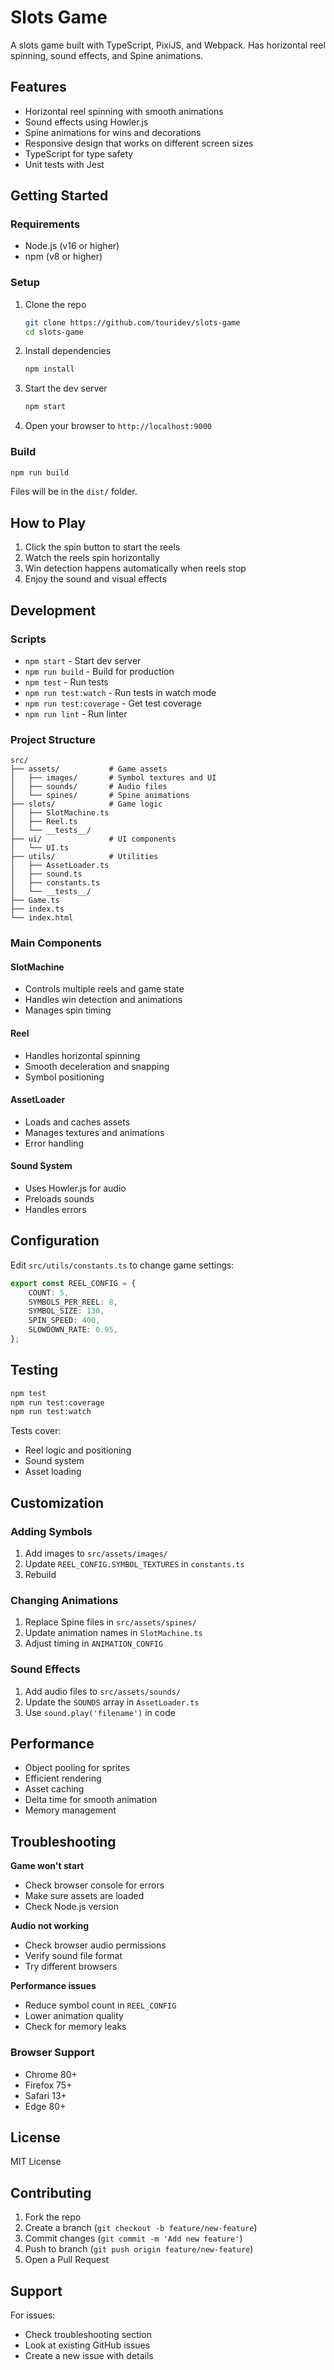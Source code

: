 # Slots Game

A slots game built with TypeScript, PixiJS, and Webpack. Has horizontal reel spinning, sound effects, and Spine animations.

## Features

- Horizontal reel spinning with smooth animations
- Sound effects using Howler.js
- Spine animations for wins and decorations
- Responsive design that works on different screen sizes
- TypeScript for type safety
- Unit tests with Jest

## Getting Started

### Requirements

- Node.js (v16 or higher)
- npm (v8 or higher)

### Setup

1. Clone the repo
   ```bash
   git clone https://github.com/touridev/slots-game
   cd slots-game
   ```

2. Install dependencies
   ```bash
   npm install
   ```

3. Start the dev server
   ```bash
   npm start
   ```

4. Open your browser to `http://localhost:9000`

### Build

```bash
npm run build
```

Files will be in the `dist/` folder.

## How to Play

1. Click the spin button to start the reels
2. Watch the reels spin horizontally
3. Win detection happens automatically when reels stop
4. Enjoy the sound and visual effects

## Development

### Scripts

- `npm start` - Start dev server
- `npm run build` - Build for production
- `npm test` - Run tests
- `npm run test:watch` - Run tests in watch mode
- `npm run test:coverage` - Get test coverage
- `npm run lint` - Run linter

### Project Structure

```
src/
├── assets/           # Game assets
│   ├── images/       # Symbol textures and UI
│   ├── sounds/       # Audio files
│   └── spines/       # Spine animations
├── slots/            # Game logic
│   ├── SlotMachine.ts
│   ├── Reel.ts
│   └── __tests__/
├── ui/               # UI components
│   └── UI.ts
├── utils/            # Utilities
│   ├── AssetLoader.ts
│   ├── sound.ts
│   ├── constants.ts
│   └── __tests__/
├── Game.ts
├── index.ts
└── index.html
```

### Main Components

#### SlotMachine
- Controls multiple reels and game state
- Handles win detection and animations
- Manages spin timing

#### Reel
- Handles horizontal spinning
- Smooth deceleration and snapping
- Symbol positioning

#### AssetLoader
- Loads and caches assets
- Manages textures and animations
- Error handling

#### Sound System
- Uses Howler.js for audio
- Preloads sounds
- Handles errors

## Configuration

Edit `src/utils/constants.ts` to change game settings:

```typescript
export const REEL_CONFIG = {
    COUNT: 5,
    SYMBOLS_PER_REEL: 8,
    SYMBOL_SIZE: 130,
    SPIN_SPEED: 400,
    SLOWDOWN_RATE: 0.95,
};
```

## Testing

```bash
npm test
npm run test:coverage
npm run test:watch
```

Tests cover:
- Reel logic and positioning
- Sound system
- Asset loading

## Customization

### Adding Symbols

1. Add images to `src/assets/images/`
2. Update `REEL_CONFIG.SYMBOL_TEXTURES` in `constants.ts`
3. Rebuild

### Changing Animations

1. Replace Spine files in `src/assets/spines/`
2. Update animation names in `SlotMachine.ts`
3. Adjust timing in `ANIMATION_CONFIG`

### Sound Effects

1. Add audio files to `src/assets/sounds/`
2. Update the `SOUNDS` array in `AssetLoader.ts`
3. Use `sound.play('filename')` in code

## Performance

- Object pooling for sprites
- Efficient rendering
- Asset caching
- Delta time for smooth animation
- Memory management

## Troubleshooting

**Game won't start**
- Check browser console for errors
- Make sure assets are loaded
- Check Node.js version

**Audio not working**
- Check browser audio permissions
- Verify sound file format
- Try different browsers

**Performance issues**
- Reduce symbol count in `REEL_CONFIG`
- Lower animation quality
- Check for memory leaks

### Browser Support

- Chrome 80+
- Firefox 75+
- Safari 13+
- Edge 80+

## License

MIT License

## Contributing

1. Fork the repo
2. Create a branch (`git checkout -b feature/new-feature`)
3. Commit changes (`git commit -m 'Add new feature'`)
4. Push to branch (`git push origin feature/new-feature`)
5. Open a Pull Request

## Support

For issues:
- Check troubleshooting section
- Look at existing GitHub issues
- Create a new issue with details
